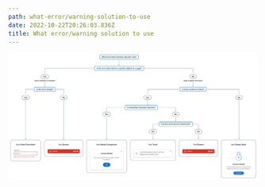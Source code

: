 ```yaml
---
path: what-error/warning-solution-to-use
date: 2022-10-22T20:26:03.836Z
title: What error/warning solution to use
---
```

![](../assets/untitled.png)